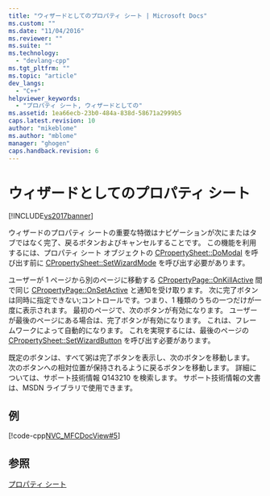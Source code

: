 ```yaml
---
title: "ウィザードとしてのプロパティ シート | Microsoft Docs"
ms.custom: ""
ms.date: "11/04/2016"
ms.reviewer: ""
ms.suite: ""
ms.technology: 
  - "devlang-cpp"
ms.tgt_pltfrm: ""
ms.topic: "article"
dev_langs: 
  - "C++"
helpviewer_keywords: 
  - "プロパティ シート, ウィザードとしての"
ms.assetid: 1ea66ecb-23b0-484a-838d-58671a2999b5
caps.latest.revision: 10
author: "mikeblome"
ms.author: "mblome"
manager: "ghogen"
caps.handback.revision: 6
---
```

# ウィザードとしてのプロパティ シート
[!INCLUDE[vs2017banner](../assembler/inline/includes/vs2017banner.md)]

ウィザードのプロパティ シートの重要な特徴はナビゲーションが次にまたはタブではなく完了、戻るボタンおよびキャンセルすることです。  この機能を利用するには、プロパティ シート オブジェクトの [CPropertySheet::DoModal](../Topic/CPropertySheet::DoModal.md) を呼び出す前に [CPropertySheet::SetWizardMode](../Topic/CPropertySheet::SetWizardMode.md) を呼び出す必要があります。  
  
 ユーザーが 1 ページから別のページに移動する [CPropertyPage::OnKillActive](../Topic/CPropertyPage::OnKillActive.md) 間で同じ [CPropertyPage::OnSetActive](../Topic/CPropertyPage::OnSetActive.md) と通知を受け取ります。  次に完了ボタンは同時に指定できない;コントロールです。つまり、1 種類のうちの一つだけが一度に表示されます。  最初のページで、次のボタンが有効になります。  ユーザーが最後のページにある場合は、完了ボタンが有効になります。  これは、フレームワークによって自動的になります。  これを実現するには、最後のページの [CPropertySheet::SetWizardButton](../Topic/CPropertySheet::SetWizardButtons.md) を呼び出す必要があります。  
  
 既定のボタンは、すべて粥は完了ボタンを表示し、次のボタンを移動します。  次のボタンへの相対位置が保持されるように戻るボタンを移動します。  詳細については、サポート技術情報 Q143210 を検索します。  サポート技術情報の文書は、MSDN ライブラリで使用できます。  
  
## 例  
 [!code-cpp[NVC_MFCDocView#5](../mfc/codesnippet/CPP/property-sheets-as-wizards_1.cpp)]  
  
## 参照  
 [プロパティ シート](../mfc/property-sheets-mfc.md)
